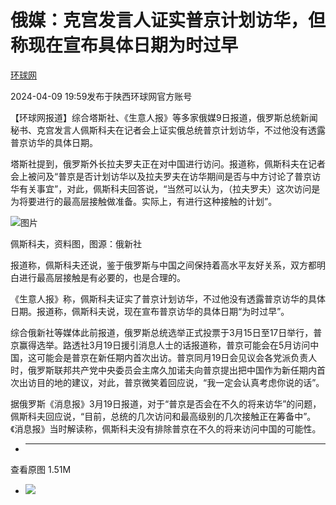 # 俄媒：克宫发言人证实普京计划访华，但称现在宣布具体日期为时过早

[](https://news.qq.com/omn/author/8QMf2Xtb6IUVuTrc)

[环球网](https://news.qq.com/omn/author/8QMf2Xtb6IUVuTrc)

2024-04-09 19:59发布于陕西环球网官方账号

【环球网报道】综合塔斯社、《生意人报》等多家俄媒9日报道，俄罗斯总统新闻秘书、克宫发言人佩斯科夫在记者会上证实俄总统普京计划访华，不过他没有透露普京访华的具体日期。

塔斯社提到，俄罗斯外长拉夫罗夫正在对中国进行访问。报道称，佩斯科夫在记者会上被问及“普京是否计划访华以及拉夫罗夫在访华期间是否与中方讨论了普京访华有关事宜”，对此，佩斯科夫回答说，“当然可以认为，（拉夫罗夫）这次访问是为将要进行的最高层接触做准备。实际上，有进行这种接触的计划”。

![图片](https:https://inews.gtimg.com/om_bt/O3c3RuNNjRXFO0wiL9EnER1iSIrd7G0iVRXzOdFADhV5UAA/1000)

佩斯科夫，资料图，图源：俄新社

报道称，佩斯科夫还说，鉴于俄罗斯与中国之间保持着高水平友好关系，双方都明白进行最高层接触是有必要的，也是合理的。

《生意人报》称，佩斯科夫证实了普京计划访华，不过他没有透露普京访华的具体日期。报道称，佩斯科夫说，现在宣布普京访华的具体日期“为时过早”。

综合俄新社等媒体此前报道，俄罗斯总统选举正式投票于3月15日至17日举行，普京赢得选举。路透社3月19日援引消息人士的话报道称，普京可能会在5月访问中国，这可能会是普京在新任期内首次出访。普京同月19日会见议会各党派负责人时，俄罗斯联邦共产党中央委员会主席久加诺夫向普京提出把中国作为新任期内首次出访目的地的建议，对此，普京微笑着回应说，“我一定会认真考虑你说的话”。

据俄罗斯《消息报》3月19日报道，对于“普京是否会在不久的将来访华”的问题，佩斯科夫回应说，“目前，总统的几次访问和最高级别的几次接触正在筹备中”。《消息报》当时解读称，佩斯科夫没有排除普京在不久的将来访问中国的可能性。

  *  ______

查看原图 1.51M

  * ![](https:https://inews.gtimg.com/om_bt/O3c3RuNNjRXFO0wiL9EnER1iSIrd7G0iVRXzOdFADhV5UAA/1000)

